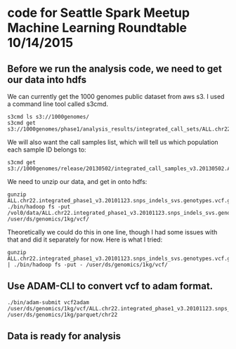 # code for Seattle Spark Meetup Machine Learning Roundtable 10/14/2015

## Before we run the analysis code, we need to get our data into hdfs

We can currently get the 1000 genomes public dataset from aws s3. I used a command line tool called s3cmd. 
```
s3cmd ls s3://1000genomes/
s3cmd get s3://1000genomes/phase1/analysis_results/integrated_call_sets/ALL.chr22.integrated_phase1_v3.20101123.snps_indels_svs.genotypes.vcf.gz
```

We will also want the call samples list, which will tell us which population each sample ID belongs to:
```
s3cmd get s3://1000genomes/release/20130502/integrated_call_samples_v3.20130502.ALL.panel
```

We need to unzip our data, and get in onto hdfs:
```
gunzip ALL.chr22.integrated_phase1_v3.20101123.snps_indels_svs.genotypes.vcf.gz
./bin/hadoop fs -put /vol0/data/ALL.chr22.integrated_phase1_v3.20101123.snps_indels_svs.genotypes.vcf /user/ds/genomics/1kg/vcf/
```

Theoretically we could do this in one line, though I had some issues with that and did it separately for now. Here is what I tried: 
```
gunzip ALL.chr22.integrated_phase1_v3.20101123.snps_indels_svs.genotypes.vcf.gz | ./bin/hadoop fs -put - /user/ds/genomics/1kg/vcf/
```

## Use ADAM-CLI to convert vcf to adam format. 
```
./bin/adam-submit vcf2adam /user/ds/genomics/1kg/vcf/ALL.chr22.integrated_phase1_v3.20101123.snps_indels_svs.genotypes.vcf /user/ds/genomics/1kg/parquet/chr22
```
## Data is ready for analysis












